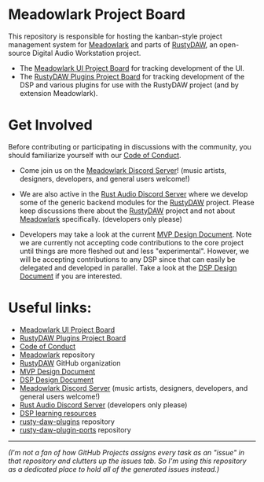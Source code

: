 # Meadowlark Project Board

This repository is responsible for hosting the kanban-style project management system for [Meadowlark] and parts of [RustyDAW], an open-source Digital Audio Workstation project.

- The [Meadowlark UI Project Board] for tracking development of the UI.
- The [RustyDAW Plugins Project Board] for tracking development of the DSP and various plugins for use with the RustyDAW project (and by extension Meadowlark).

# Get Involved

Before contributing or participating in discussions with the community, you should familiarize yourself with our [Code of Conduct].

- Come join us on the [Meadowlark Discord Server]! (music artists, designers, developers, and general users welcome!)

- We are also active in the [Rust Audio Discord Server] where we develop some of the generic backend modules for the [RustyDAW] project. Please keep discussions there about the [RustyDAW] project and not about [Meadowlark] specifically. (developers only please)

- Developers may take a look at the current [MVP Design Document]. Note we are currently not accepting code contributions to the core project until things are more fleshed out and less "experimental". However, we will be accepting contributions to any DSP since that can easily be delegated and developed in parallel. Take a look at the [DSP Design Document] if you are interested.

# Useful links:

- [Meadowlark UI Project Board]
- [RustyDAW Plugins Project Board]
- [Code of Conduct]
- [Meadowlark] repository
- [RustyDAW] GitHub organization
- [MVP Design Document]
- [DSP Design Document]
- [Meadowlark Discord Server] (music artists, designers, developers, and general users welcome!)
- [Rust Audio Discord Server] (developers only please)
- [DSP learning resources]
- [rusty-daw-plugins] repository
- [rusty-daw-plugin-ports] repository

[Meadowlark UI Project Board]: https://github.com/MeadowlarkDAW/project-board/projects/1
[RustyDAW Plugins Project Board]: https://github.com/MeadowlarkDAW/project-board/projects/2
[Meadowlark]: https://github.com/MeadowlarkDAW/Meadowlark
[Code of Conduct]: https://github.com/MeadowlarkDAW/Meadowlark/blob/main/CODE_OF_CONDUCT.md
[MVP Design Document]: https://github.com/MeadowlarkDAW/Meadowlark/blob/main/DESIGN_DOC.md
[DSP Design Document]: https://github.com/MeadowlarkDAW/Meadowlark/blob/main/DSP_DESIGN_DOC.md
[RustyDAW]: https://github.com/RustyDAW
[Meadowlark Discord Server]: https://discord.gg/2W3Xvc8wy4
[Rust Audio Discord Server]: https://discord.gg/Qs2Zwtf9Gf
[rusty-daw-plugins]: https://github.com/RustyDAW/rusty-daw-plugins
[DSP learning resources]: https://github.com/BillyDM/Awesome-Audio-DSP
[rusty-daw-plugin-ports]: https://github.com/RustyDAW/rusty-daw-plugin-ports

---

*(I'm not a fan of how GitHub Projects assigns every task as an "issue" in that repository and clutters up the issues tab. So I'm using this repository as a dedicated place to hold all of the generated issues instead.)*
